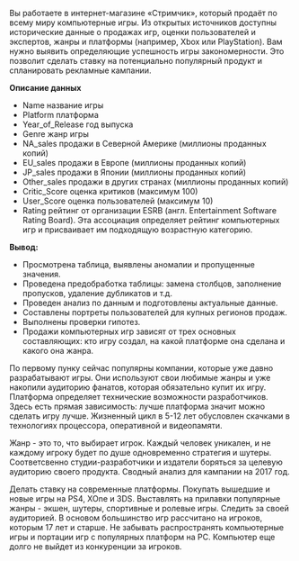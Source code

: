 Вы работаете в интернет-магазине «Стримчик», который продаёт по всему миру компьютерные игры. Из открытых источников доступны исторические данные о продажах игр, оценки пользователей и экспертов, жанры и платформы (например, Xbox или PlayStation). Вам нужно выявить определяющие успешность игры закономерности. Это позволит сделать ставку на потенциально популярный продукт и спланировать рекламные кампании.

**Описание данных**
- Name название игры
- Platform платформа
- Year_of_Release год выпуска
- Genre жанр игры
- NA_sales продажи в Северной Америке (миллионы проданных копий)
- EU_sales продажи в Европе (миллионы проданных копий)
- JP_sales продажи в Японии (миллионы проданных копий)
- Other_sales продажи в других странах (миллионы проданных копий)
- Critic_Score оценка критиков (максимум 100)
- User_Score оценка пользователей (максимум 10)
- Rating рейтинг от организации ESRB (англ. Entertainment Software Rating Board). Эта ассоциация определяет рейтинг компьютерных игр и присваивает им подходящую возрастную категорию.



**Вывод:**

- Просмотрена таблица, выявлены аномалии и пропущенные значения.
- Проведена предобработка таблицы: замена столбцов, заполнение пропусков, удаление дубликатов и т.д.
- Проведен анализ по данным и подготовлены актуальные данные.
- Составлены портреты пользователей для купных регионов продаж.
- Выполнены проверки гипотез.
- Продажи компьютерных игр зависят от трех основных составляющих: кто игру создал, на какой платформе она сделана и какого она жанра.

По первому пунку сейчас популярны компании, которые уже давно разрабатывают игры. Они используют свои любимые жанры и уже накопили аудиторию фанатов, которая обязательно купит их игру.
Платформа определяет технические возможности разработчиков. Здесь есть прямая зависимость: лучше платформа значит можно сделать игру лучше. Жизненный цикл в 5-12 лет обусловлен скачками в технологиях процессора, оперативной и видеопамяти.

Жанр - это то, что выбирает игрок. Каждый человек уникален, и не каждому игроку будет по душе одновременно стратегия и шутеры. Соответсвенно студии-разработчики и издатели боряться за целевую аудиторию своего продукта.
Сводный анализ для кампании на 2017 год.

Делать ставку на современные платформы. Покупать вышедшие и новые игры на PS4, XOne и 3DS.
Выставлять на прилавки популярные жанры - экшен, шутеры, спортивные и ролевые игры.
Следить за своей аудиторией. В основом большинство игр рассчитано на игроков, которым 17 лет и старше.
Не забывать распространять компьютерные игры и портации игр с популярных платформ на PC. Компьютер еще долго не выйдет из конкуренции за игроков.
